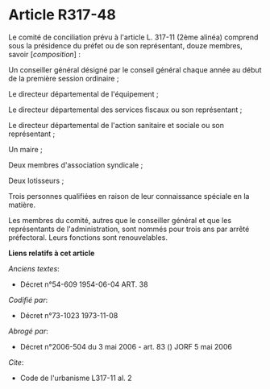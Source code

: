 # Article R317-48

Le comité de conciliation prévu à l'article L. 317-11 (2ème alinéa) comprend sous la présidence du préfet ou de son
représentant, douze membres, savoir [*composition*] :

Un conseiller général désigné par le conseil général chaque année au début de la première session ordinaire ;

Le directeur départemental de l'équipement ;

Le directeur départemental des services fiscaux ou son représentant ;

Le directeur départemental de l'action sanitaire et sociale ou son représentant ;

Un maire ;

Deux membres d'association syndicale ;

Deux lotisseurs ;

Trois personnes qualifiées en raison de leur connaissance spéciale en la matière.

Les membres du comité, autres que le conseiller général et que les représentants de l'administration, sont nommés pour trois
ans par arrêté préfectoral. Leurs fonctions sont renouvelables.

**Liens relatifs à cet article**

_Anciens textes_:

  - Décret n°54-609 1954-06-04 ART. 38

_Codifié par_:

  - Décret n°73-1023 1973-11-08

_Abrogé par_:

  - Décret n°2006-504 du 3 mai 2006 - art. 83 () JORF 5 mai 2006

_Cite_:

  - Code de l'urbanisme L317-11 al. 2
